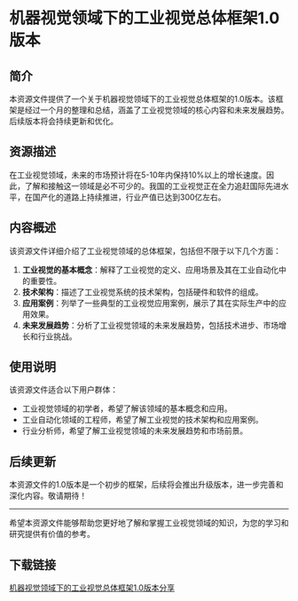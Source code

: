 # 机器视觉领域下的工业视觉总体框架1.0版本

## 简介

本资源文件提供了一个关于机器视觉领域下的工业视觉总体框架的1.0版本。该框架是经过一个月的整理和总结，涵盖了工业视觉领域的核心内容和未来发展趋势。后续版本将会持续更新和优化。

## 资源描述

在工业视觉领域，未来的市场预计将在5-10年内保持10%以上的增长速度。因此，了解和接触这一领域是必不可少的。我国的工业视觉正在全力追赶国际先进水平，在国产化的道路上持续推进，行业产值已达到300亿左右。

## 内容概述

该资源文件详细介绍了工业视觉领域的总体框架，包括但不限于以下几个方面：

1. **工业视觉的基本概念**：解释了工业视觉的定义、应用场景及其在工业自动化中的重要性。
2. **技术架构**：描述了工业视觉系统的技术架构，包括硬件和软件的组成。
3. **应用案例**：列举了一些典型的工业视觉应用案例，展示了其在实际生产中的应用效果。
4. **未来发展趋势**：分析了工业视觉领域的未来发展趋势，包括技术进步、市场增长和行业挑战。

## 使用说明

该资源文件适合以下用户群体：

- 工业视觉领域的初学者，希望了解该领域的基本概念和应用。
- 工业自动化领域的工程师，希望了解工业视觉的技术架构和应用案例。
- 行业分析师，希望了解工业视觉领域的未来发展趋势和市场前景。

## 后续更新

本资源文件的1.0版本是一个初步的框架，后续将会推出升级版本，进一步完善和深化内容。敬请期待！

---

希望本资源文件能够帮助您更好地了解和掌握工业视觉领域的知识，为您的学习和研究提供有价值的参考。

## 下载链接

[机器视觉领域下的工业视觉总体框架1.0版本分享](https://pan.quark.cn/s/09ec29106fbe)
